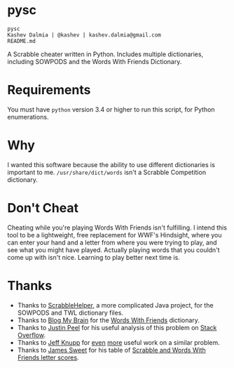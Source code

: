 pysc
====

    pysc
    Kashev Dalmia | @kashev | kashev.dalmia@gmail.com
    README.md

A Scrabble cheater written in Python. Includes multiple dictionaries, including SOWPODS and the Words With Friends Dictionary.

# Requirements
You must have `python` version 3.4 or higher to run this script, for Python enumerations.

# Why
I wanted this software because the ability to use different dictionaries is important to me. `/usr/share/dict/words` isn't a Scrabble Competition dictionary.

# Don't Cheat
Cheating while you're playing Words With Friends isn't fulfilling. I intend this tool to be a lightweight, free replacement for WWF's Hindsight, where you can enter your hand and a letter from where you were trying to play, and see what you might have played. Actually playing words that you couldn't come up with isn't nice. Learning to play better next time is.

# Thanks
- Thanks to [ScrabbleHelper](https://code.google.com/p/scrabblehelper/), a more complicated Java project, for the SOWPODS and TWL dictionary files.
- Thanks to [Blog My Brain](http://blogmybrain.com/words-with-friends-cheat/words-with-friends-dictionary.php) for the [Words With Friends](https://zynga.com/games/words-friends) dictionary.
- Thanks to [Justin Peel](http://stackoverflow.com/users/254617/justin-peel) for his useful analysis of this problem on [Stack Overflow](http://stackoverflow.com/a/5521619/1473320).
- Thanks to [Jeff Knupp]() for [even](http://www.jeffknupp.com/blog/2013/01/04/creating-and-optimizing-a-letterpress-cheating-program-in-python/) [more](https://github.com/jeffknupp/presser) useful work on a similar problem.
- Thanks to [James Sweet](http://nojesusnopeas.blogspot.com/) for his table of [Scrabble and Words With Friends letter scores](http://nojesusnopeas.blogspot.com/2012/03/differences-between-words-with-friends.html).
